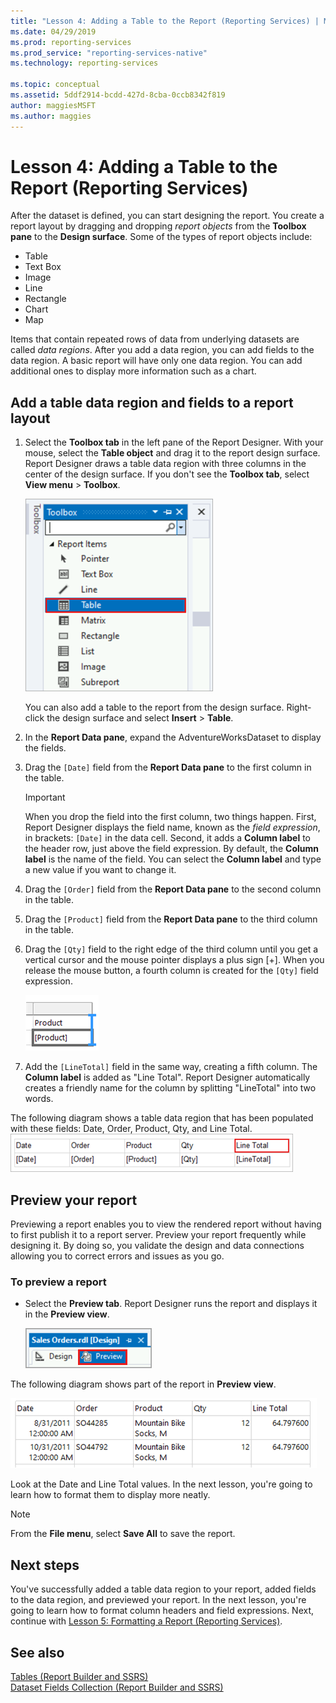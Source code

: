 ```yaml
---
title: "Lesson 4: Adding a Table to the Report (Reporting Services) | Microsoft Docs"
ms.date: 04/29/2019
ms.prod: reporting-services
ms.prod_service: "reporting-services-native"
ms.technology: reporting-services

ms.topic: conceptual
ms.assetid: 5ddf2914-bcdd-427d-8cba-0ccb8342f819
author: maggiesMSFT
ms.author: maggies
---
```

# Lesson 4: Adding a Table to the Report (Reporting Services)

After the dataset is defined, you can start designing the report. You create a report layout by dragging and dropping *report objects* from the **Toolbox pane** to the **Design surface**. Some of the types of report objects include:

- Table
- Text Box
- Image
- Line
- Rectangle
- Chart
- Map

Items that contain repeated rows of data from underlying datasets are called *data regions*. After you add a data region, you can add fields to the data region. A basic report will have only one data region. You can add additional ones to display more information such as a chart.

## Add a table data region and fields to a report layout

1. Select the **Toolbox tab** in the left pane of the Report Designer. With your mouse, select the **Table object** and drag it to the report design surface. Report Designer draws a table data region with three columns in the center of the design surface. If you don't see the **Toolbox tab**, select **View menu** > **Toolbox**.

    ![ssrs_ssdt_addtable](media/ssrs-ssdt-addtable.png)

    You can also add a table to the report from the design surface. Right-click the design surface and select **Insert** > **Table**.

2. In the **Report Data pane**, expand the AdventureWorksDataset to display the fields.

3. Drag the `[Date]` field from the **Report Data pane** to the first column in the table.

    > [!IMPORTANT]
    > When you drop the field into the first column, two things happen. First, Report Designer displays the field name, known as the *field expression*, in brackets: `[Date]` in the data cell. Second, it adds a **Column label** to the header row, just above the field expression. By default, the **Column label** is the name of the field. You can select the **Column label** and type a new value if you want to change it.

4. Drag the `[Order]` field from the **Report Data pane** to the second column in the table.

5. Drag the `[Product]` field from the **Report Data pane** to the third column in the table.

6. Drag the `[Qty]` field to the right edge of the third column until you get a vertical cursor and the mouse pointer displays a plus sign [+]. When you release the mouse button, a fourth column is created for the `[Qty]` field expression.

    ![ssrs_tutorial_addcolumn](media/ssrs-tutorial-addcolumn.png)

7. Add the `[LineTotal]` field in the same way, creating a fifth column. The **Column label** is added as "Line Total". Report Designer automatically creates a friendly name for the column by splitting "LineTotal" into two words.

The following diagram shows a table data region that has been populated with these fields: Date, Order, Product, Qty, and Line Total.
![rs_BasicTableDetailsDesign](media/rs-basictabledetailsdesign.png)

## Preview your report

Previewing a report enables you to view the rendered report without having to first publish it to a report server. Preview your report frequently while designing it. By doing so, you validate the design and data connections allowing you to correct errors and issues as you go.

### To preview a report

- Select the **Preview tab**. Report Designer runs the report and displays it in the **Preview view**.

    ![ssrs_ssdt_preview](media/ssrs-ssdt-preview.png)

The following diagram shows part of the report in **Preview view**.

   ![Preview, Detail rows of table with five columns](media/rs-basictabledetailspreview.png "Preview, Detail rows of table with five columns")

Look at the Date and Line Total values. In the next lesson, you're going to learn how to format them to display more neatly.

> [!NOTE]
> From the **File menu**, select **Save All** to save the report.

## Next steps

You've successfully added a table data region to your report, added fields to the data region, and previewed your report. In the next lesson, you're going to learn how to format column headers and field expressions. Next, continue with [Lesson 5: Formatting a Report &#40;Reporting Services&#41;](lesson-5-formatting-a-report-reporting-services.md).
  
## See also

[Tables &#40;Report Builder  and SSRS&#41;](report-design/tables-report-builder-and-ssrs.md)  
[Dataset Fields Collection &#40;Report Builder and SSRS&#41;](report-data/dataset-fields-collection-report-builder-and-ssrs.md)  
